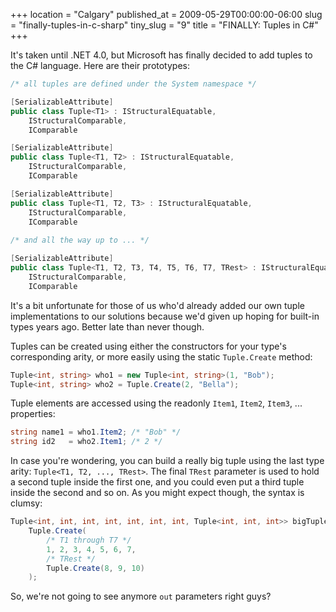 +++
location = "Calgary"
published_at = 2009-05-29T00:00:00-06:00
slug = "finally-tuples-in-c-sharp"
tiny_slug = "9"
title = "FINALLY: Tuples in C#"
+++

It's taken until .NET 4.0, but Microsoft has finally decided to add tuples to the C# language. Here are their prototypes:

``` csharp
/* all tuples are defined under the System namespace */

[SerializableAttribute]
public class Tuple<T1> : IStructuralEquatable, 
    IStructuralComparable, 
    IComparable

[SerializableAttribute]
public class Tuple<T1, T2> : IStructuralEquatable,
    IStructuralComparable,
    IComparable

[SerializableAttribute]
public class Tuple<T1, T2, T3> : IStructuralEquatable,
    IStructuralComparable,
    IComparable
    
/* and all the way up to ... */

[SerializableAttribute]
public class Tuple<T1, T2, T3, T4, T5, T6, T7, TRest> : IStructuralEquatable,
    IStructuralComparable,
    IComparable
```

It's a bit unfortunate for those of us who'd already added our own tuple implementations to our solutions because we'd given up hoping for built-in types years ago. Better late than never though.

Tuples can be created using either the constructors for your type's corresponding arity, or more easily using the static `Tuple.Create` method:

``` csharp
Tuple<int, string> who1 = new Tuple<int, string>(1, "Bob");
Tuple<int, string> who2 = Tuple.Create(2, "Bella");
```

Tuple elements are accessed using the readonly `Item1`, `Item2`, `Item3`, ... properties:

``` csharp
string name1 = who1.Item2; /* "Bob" */
string id2   = who2.Item1; /* 2 */
```

In case you're wondering, you can build a really big tuple using the last type arity: `Tuple<T1, T2, ..., TRest>`. The final `TRest` parameter is used to hold a second tuple inside the first one, and you could even put a third tuple inside the second and so on. As you might expect though, the syntax is clumsy:

``` csharp
Tuple<int, int, int, int, int, int, int, Tuple<int, int, int>> bigTuple = 
    Tuple.Create(
        /* T1 through T7 */
        1, 2, 3, 4, 5, 6, 7, 
        /* TRest */
        Tuple.Create(8, 9, 10)
    );
```

So, we're not going to see anymore `out` parameters right guys?
